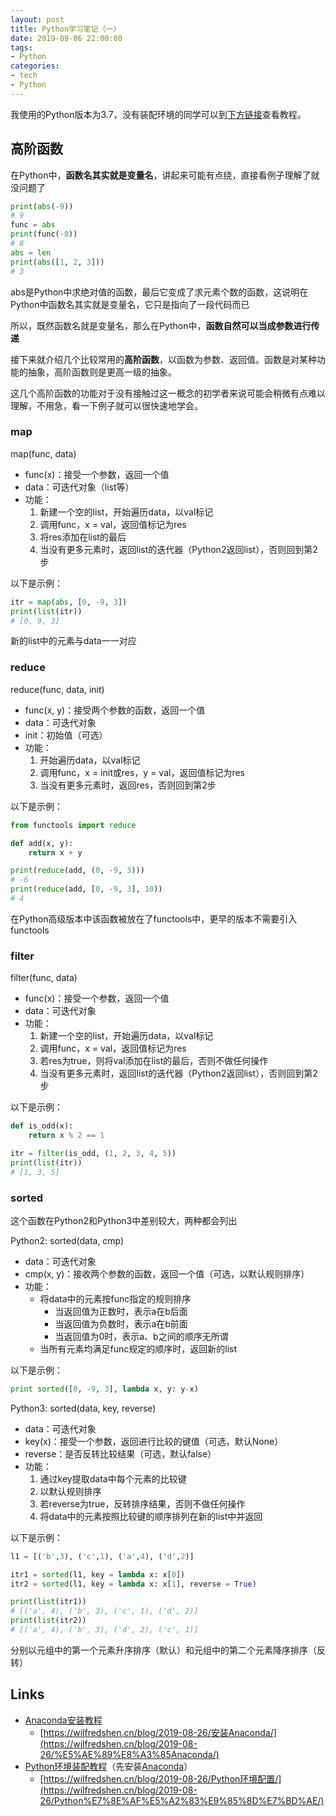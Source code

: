 ```yaml
---
layout: post
title: Python学习笔记（一）
date: 2019-09-06 22:00:00
tags:
- Python
categories:
- tech
- Python
---
```


我使用的Python版本为3.7，没有装配环境的同学可以到[下方链接](#Links)查看教程。

## 高阶函数

在Python中，**函数名其实就是变量名**，讲起来可能有点绕，直接看例子理解了就没问题了

```python
print(abs(-9))
# 9
func = abs
print(func(-8))
# 8
abs = len
print(abs([1, 2, 3]))
# 3
```

abs是Python中求绝对值的函数，最后它变成了求元素个数的函数，这说明在Python中函数名其实就是变量名，它只是指向了一段代码而已

所以，既然函数名就是变量名，那么在Python中，**函数自然可以当成参数进行传递**

接下来就介绍几个比较常用的**高阶函数**，以函数为参数、返回值。函数是对某种功能的抽象，高阶函数则是更高一级的抽象。

这几个高阶函数的功能对于没有接触过这一概念的初学者来说可能会稍微有点难以理解，不用急，看一下例子就可以很快速地学会。

### map

map(func, data)

* func(x)：接受一个参数，返回一个值
* data：可迭代对象（list等）
* 功能：
  1. 新建一个空的list，开始遍历data，以val标记
  2. 调用func，x = val，返回值标记为res
  3. 将res添加在list的最后
  4. 当没有更多元素时，返回list的迭代器（Python2返回list），否则回到第2步

以下是示例：

```python
itr = map(abs, [0, -9, 3])
print(list(itr))
# [0, 9, 3]
```

新的list中的元素与data一一对应

### reduce

reduce(func, data, init)

* func(x, y)：接受两个参数的函数，返回一个值
* data：可迭代对象
* init：初始值（可选）
* 功能：
  1. 开始遍历data，以val标记
  2. 调用func，x = init或res，y = val，返回值标记为res
  3. 当没有更多元素时，返回res，否则回到第2步

以下是示例：

```python
from functools import reduce

def add(x, y):
    return x + y

print(reduce(add, (0, -9, 3)))
# -6
print(reduce(add, [0, -9, 3], 10))
# 4
```

在Python高级版本中该函数被放在了functools中，更早的版本不需要引入functools

### filter

filter(func, data)

* func(x)：接受一个参数，返回一个值
* data：可迭代对象
* 功能：
  1. 新建一个空的list，开始遍历data，以val标记
  2. 调用func，x = val，返回值标记为res
  3. 若res为true，则将val添加在list的最后，否则不做任何操作
  4. 当没有更多元素时，返回list的迭代器（Python2返回list），否则回到第2步

以下是示例：

```python
def is_odd(x):
    return x % 2 == 1

itr = filter(is_odd, (1, 2, 3, 4, 5))
print(list(itr))
# [1, 3, 5]
```

### sorted

这个函数在Python2和Python3中差别较大，两种都会列出

Python2: sorted(data, cmp)

* data：可迭代对象
* cmp(x, y)：接收两个参数的函数，返回一个值（可选，以默认规则排序）
* 功能：
  * 将data中的元素按func指定的规则排序
    * 当返回值为正数时，表示a在b后面
    * 当返回值为负数时，表示a在b前面
    * 当返回值为0时，表示a、b之间的顺序无所谓
  * 当所有元素均满足func规定的顺序时，返回新的list

以下是示例：

```python
print sorted([0, -9, 3], lambda x, y: y-x)
```

Python3: sorted(data, key, reverse)

* data：可迭代对象
* key(x)：接受一个参数，返回进行比较的键值（可选，默认None）
* reverse：是否反转比较结果（可选，默认false）
* 功能：
  1. 通过key提取data中每个元素的比较键
  2. 以默认规则排序
  3. 若reverse为true，反转排序结果，否则不做任何操作
  4. 将data中的元素按照比较键的顺序排列在新的list中并返回

以下是示例：

```python
l1 = [('b',3), ('c',1), ('a',4), ('d',2)]

itr1 = sorted(l1, key = lambda x: x[0])
itr2 = sorted(l1, key = lambda x: x[1], reverse = True)

print(list(itr1))
# [('a', 4), ('b', 3), ('c', 1), ('d', 2)]
print(list(itr2))
# [('a', 4), ('b', 3), ('d', 2), ('c', 1)]
```

分别以元组中的第一个元素升序排序（默认）和元组中的第二个元素降序排序（反转）

## Links

* [Anaconda安装教程](https://wilfredshen.cn/blog/2019-08-26/%E5%AE%89%E8%A3%85Anaconda/)
  * [https://wilfredshen.cn/blog/2019-08-26/安装Anaconda/](https://wilfredshen.cn/blog/2019-08-26/%E5%AE%89%E8%A3%85Anaconda/)
* [Python环境装配教程](https://wilfredshen.cn/blog/2019-08-26/Python%E7%8E%AF%E5%A2%83%E9%85%8D%E7%BD%AE/)（先安装[Anaconda](https://wilfredshen.cn/blog/2019-08-26/%E5%AE%89%E8%A3%85Anaconda/)）
  * [https://wilfredshen.cn/blog/2019-08-26/Python环境配置/](https://wilfredshen.cn/blog/2019-08-26/Python%E7%8E%AF%E5%A2%83%E9%85%8D%E7%BD%AE/)
